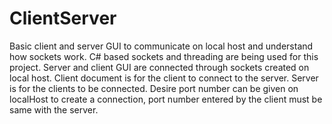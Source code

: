 # ClientServer
Basic client and server GUI to communicate on local host and understand how sockets work. C# based sockets and threading are being used for this project. Server and client GUI are connected through sockets created on local host.
Client document is for the client to connect to the server. Server is for the clients to be connected. 
Desire port number can be given on localHost to create a connection, port number entered by the client must be same with the server.

